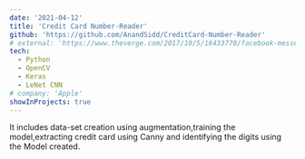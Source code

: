 ```yaml
---
date: '2021-04-12'
title: 'Credit Card Number-Reader'
github: 'https://github.com/AnandSidd/CreditCard-Number-Reader'
# external: 'https://www.theverge.com/2017/10/5/16433770/facebook-messenger-apple-music-bot-song-streaming'
tech:
  - Python
  - OpenCV
  - Keras
  - LeNet CNN
# company: 'Apple'
showInProjects: true
---
```


It includes data-set creation using augmentation,training the model,extracting credit card using Canny and identifying the digits using the Model created.
